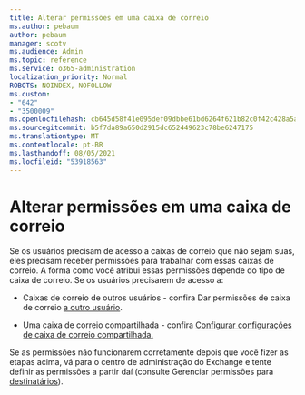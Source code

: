 ```yaml
---
title: Alterar permissões em uma caixa de correio
ms.author: pebaum
author: pebaum
manager: scotv
ms.audience: Admin
ms.topic: reference
ms.service: o365-administration
localization_priority: Normal
ROBOTS: NOINDEX, NOFOLLOW
ms.custom:
- "642"
- "3500009"
ms.openlocfilehash: cb645d58f41e095def09dbbe61bd6264f621b82c0f42c428a5a88e702c0c950b
ms.sourcegitcommit: b5f7da89a650d2915dc652449623c78be6247175
ms.translationtype: MT
ms.contentlocale: pt-BR
ms.lasthandoff: 08/05/2021
ms.locfileid: "53918563"
---
```

# <a name="changing-permissions-on-a-mailbox"></a>Alterar permissões em uma caixa de correio

Se os usuários precisam de acesso a caixas de correio que não sejam suas, eles precisam receber permissões para trabalhar com essas caixas de correio. A forma como você atribui essas permissões depende do tipo de caixa de correio. Se os usuários precisarem de acesso a:
  
- Caixas de correio de outros usuários - confira Dar permissões de caixa de correio [a outro usuário](https://docs.microsoft.com/microsoft-365/admin/add-users/give-mailbox-permissions-to-another-user).
    
- Uma caixa de correio compartilhada - confira [Configurar configurações de caixa de correio compartilhada.](https://docs.microsoft.com/microsoft-365/admin/email/configure-a-shared-mailbox#add-or-remove-members)
    
Se as permissões não funcionarem corretamente depois que você fizer as etapas acima, vá para o centro de administração do Exchange e tente definir as permissões a partir daí (consulte Gerenciar permissões para [destinatários](https://technet.microsoft.com/library/jj919240%28v=exchg.150%29.aspx)).
  
